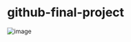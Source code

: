 # github-final-project
![image](https://github.com/MontaDON/github-final-project/assets/161085645/2ccf72ff-81e9-4e37-8de1-63a91e9873e0)
